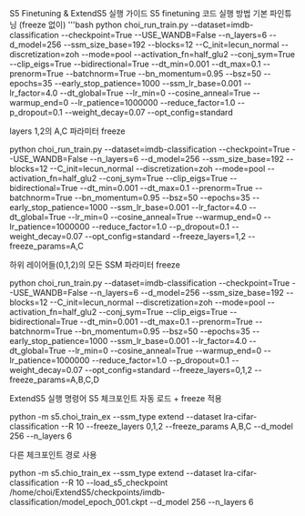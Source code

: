 S5 Finetuning & ExtendS5 실행 가이드
S5 finetuning 코드 실행 방법
기본 파인튜닝 (freeze 없이)
'''bash
python choi_run_train.py --dataset=imdb-classification --checkpoint=True --USE_WANDB=False --n_layers=6 --d_model=256 --ssm_size_base=192 --blocks=12 --C_init=lecun_normal --discretization=zoh --mode=pool --activation_fn=half_glu2 --conj_sym=True --clip_eigs=True --bidirectional=True --dt_min=0.001 --dt_max=0.1 --prenorm=True --batchnorm=True --bn_momentum=0.95 --bsz=50 --epochs=35 --early_stop_patience=1000 --ssm_lr_base=0.001 --lr_factor=4.0 --dt_global=True --lr_min=0 --cosine_anneal=True --warmup_end=0 --lr_patience=1000000 --reduce_factor=1.0 --p_dropout=0.1 --weight_decay=0.07 --opt_config=standard

layers 1,2의 A,C 파라미터 freeze

python choi_run_train.py --dataset=imdb-classification --checkpoint=True --USE_WANDB=False --n_layers=6 --d_model=256 --ssm_size_base=192 --blocks=12 --C_init=lecun_normal --discretization=zoh --mode=pool --activation_fn=half_glu2 --conj_sym=True --clip_eigs=True --bidirectional=True --dt_min=0.001 --dt_max=0.1 --prenorm=True --batchnorm=True --bn_momentum=0.95 --bsz=50 --epochs=35 --early_stop_patience=1000 --ssm_lr_base=0.001 --lr_factor=4.0 --dt_global=True --lr_min=0 --cosine_anneal=True --warmup_end=0 --lr_patience=1000000 --reduce_factor=1.0 --p_dropout=0.1 --weight_decay=0.07 --opt_config=standard --freeze_layers=1,2 --freeze_params=A,C

하위 레이어들(0,1,2)의 모든 SSM 파라미터 freeze

python choi_run_train.py --dataset=imdb-classification --checkpoint=True --USE_WANDB=False --n_layers=6 --d_model=256 --ssm_size_base=192 --blocks=12 --C_init=lecun_normal --discretization=zoh --mode=pool --activation_fn=half_glu2 --conj_sym=True --clip_eigs=True --bidirectional=True --dt_min=0.001 --dt_max=0.1 --prenorm=True --batchnorm=True --bn_momentum=0.95 --bsz=50 --epochs=35 --early_stop_patience=1000 --ssm_lr_base=0.001 --lr_factor=4.0 --dt_global=True --lr_min=0 --cosine_anneal=True --warmup_end=0 --lr_patience=1000000 --reduce_factor=1.0 --p_dropout=0.1 --weight_decay=0.07 --opt_config=standard --freeze_layers=0,1,2 --freeze_params=A,B,C,D

ExtendS5 실행 명령어
S5 체크포인트 자동 로드 + freeze 적용

python -m s5.choi_train_ex --ssm_type extend --dataset lra-cifar-classification --R 10 --freeze_layers 0,1,2 --freeze_params A,B,C --d_model 256 --n_layers 6

다른 체크포인트 경로 사용

python -m s5.chio_train_ex --ssm_type extend --dataset lra-cifar-classification --R 10 --load_s5_checkpoint /home/choi/ExtendS5/checkpoints/imdb-classification/model_epoch_001.ckpt --d_model 256 --n_layers 6

